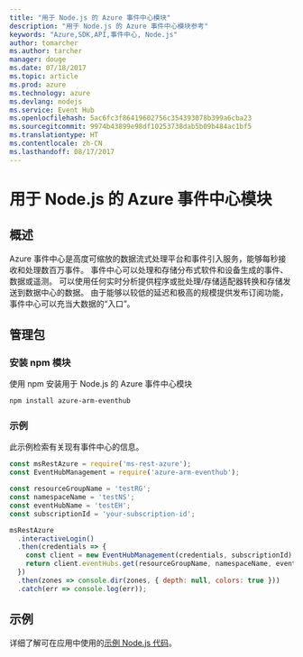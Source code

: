 ```yaml
---
title: "用于 Node.js 的 Azure 事件中心模块"
description: "用于 Node.js 的 Azure 事件中心模块参考"
keywords: "Azure,SDK,API,事件中心, Node.js"
author: tomarcher
ms.author: tarcher
manager: douge
ms.date: 07/18/2017
ms.topic: article
ms.prod: azure
ms.technology: azure
ms.devlang: nodejs
ms.service: Event Hub
ms.openlocfilehash: 5ac6fc3f86419602756c354393078b399a6cba23
ms.sourcegitcommit: 9974b43899e98df10253738dab5b09b484ac1bf5
ms.translationtype: HT
ms.contentlocale: zh-CN
ms.lasthandoff: 08/17/2017
---
```

# <a name="azure-event-hub-modules-for-nodejs"></a>用于 Node.js 的 Azure 事件中心模块

## <a name="overview"></a>概述
Azure 事件中心是高度可缩放的数据流式处理平台和事件引入服务，能够每秒接收和处理数百万事件。 事件中心可以处理和存储分布式软件和设备生成的事件、数据或遥测。 可以使用任何实时分析提供程序或批处理/存储适配器转换和存储发送到数据中心的数据。 由于能够以较低的延迟和极高的规模提供发布订阅功能，事件中心可以充当大数据的“入口”。

## <a name="management-package"></a>管理包

### <a name="install-the-npm-module"></a>安装 npm 模块 

使用 npm 安装用于 Node.js 的 Azure 事件中心模块

```bash
npm install azure-arm-eventhub
```

### <a name="example"></a>示例

此示例检索有关现有事件中心的信息。

```javascript
const msRestAzure = require('ms-rest-azure');
const EventHubManagement = require('azure-arm-eventhub');

const resourceGroupName = 'testRG';
const namespaceName = 'testNS';
const eventHubName = 'testEH';
const subscriptionId = 'your-subscription-id';

msRestAzure
  .interactiveLogin()
  .then(credentials => {
    const client = new EventHubManagement(credentials, subscriptionId);
    return client.eventHubs.get(resourceGroupName, namespaceName, eventHubName);
  })
  .then(zones => console.dir(zones, { depth: null, colors: true }))
  .catch(err => console.log(err));
```

## <a name="samples"></a>示例

详细了解可在应用中使用的[示例 Node.js 代码](https://azure.microsoft.com/resources/samples/?platform=nodejs)。
